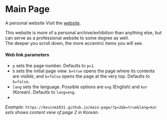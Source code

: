 # Main Page

A personal website
Visit the [website](https://kevinm1031.github.io/main-page/).

This website is more of a personal archive/exhibition than anything else, but can serve as a professional website to some degree as well.  
The deeper you scroll down, the more eccentric items you will see.

#### Web link parameters
- `p` sets the page number. Defaults to `p=1`.
- `b` sets the initial page view. `b=true` opens the page where its contents are visible, and `b=false` opens the page at the very top. Defaults to `b=false`.
- `lang` sets the language. Possible options are `eng` (English) and `kor` (Korean). Defaults to `lang=eng`.
- 
*Example:* `https://kevinm1031.github.io/main-page/?p=2&b=true&lang=kor` *sets shows content view of page 2 in Korean.*
